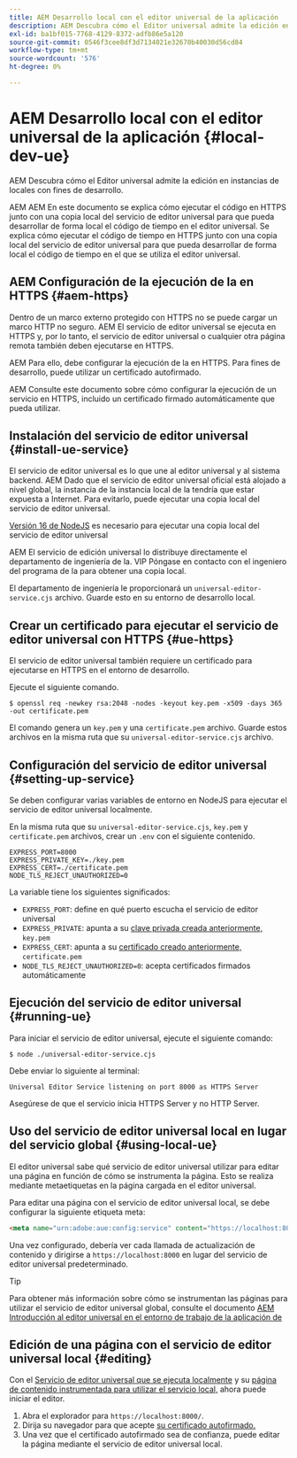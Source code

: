 ```yaml
---
title: AEM Desarrollo local con el editor universal de la aplicación
description: AEM Descubra cómo el Editor universal admite la edición en instancias de locales con fines de desarrollo.
exl-id: ba1bf015-7768-4129-8372-adfb86e5a120
source-git-commit: 0546f3cee8df3d7134021e32670b40030d56cd84
workflow-type: tm+mt
source-wordcount: '576'
ht-degree: 0%

---
```



# AEM Desarrollo local con el editor universal de la aplicación {#local-dev-ue}

AEM Descubra cómo el Editor universal admite la edición en instancias de locales con fines de desarrollo.

AEM AEM En este documento se explica cómo ejecutar el código en HTTPS junto con una copia local del servicio de editor universal para que pueda desarrollar de forma local el código de tiempo en el editor universal. Se explica cómo ejecutar el código de tiempo en HTTPS junto con una copia local del servicio de editor universal para que pueda desarrollar de forma local el código de tiempo en el que se utiliza el editor universal.

## AEM Configuración de la ejecución de la en HTTPS {#aem-https}

Dentro de un marco externo protegido con HTTPS no se puede cargar un marco HTTP no seguro. AEM El servicio de editor universal se ejecuta en HTTPS y, por lo tanto, el servicio de editor universal o cualquier otra página remota también deben ejecutarse en HTTPS.

AEM Para ello, debe configurar la ejecución de la en HTTPS. Para fines de desarrollo, puede utilizar un certificado autofirmado.

AEM Consulte este documento sobre cómo configurar la ejecución de un servicio en HTTPS, incluido un certificado firmado automáticamente que pueda utilizar.

## Instalación del servicio de editor universal {#install-ue-service}

El servicio de editor universal es lo que une al editor universal y al sistema backend. AEM Dado que el servicio de editor universal oficial está alojado a nivel global, la instancia de la instancia local de la tendría que estar expuesta a Internet. Para evitarlo, puede ejecutar una copia local del servicio de editor universal.

[Versión 16 de NodeJS](https://nodejs.org/en/download/releases) es necesario para ejecutar una copia local del servicio de editor universal

AEM El servicio de edición universal lo distribuye directamente el departamento de ingeniería de la. VIP Póngase en contacto con el ingeniero del programa de la para obtener una copia local.

El departamento de ingeniería le proporcionará un `universal-editor-service.cjs` archivo. Guarde esto en su entorno de desarrollo local.

## Crear un certificado para ejecutar el servicio de editor universal con HTTPS {#ue-https}

El servicio de editor universal también requiere un certificado para ejecutarse en HTTPS en el entorno de desarrollo.

Ejecute el siguiente comando.

```text
$ openssl req -newkey rsa:2048 -nodes -keyout key.pem -x509 -days 365 -out certificate.pem
```

El comando genera un `key.pem` y una `certificate.pem` archivo. Guarde estos archivos en la misma ruta que su `universal-editor-service.cjs` archivo.

## Configuración del servicio de editor universal {#setting-up-service}

Se deben configurar varias variables de entorno en NodeJS para ejecutar el servicio de editor universal localmente.

En la misma ruta que su `universal-editor-service.cjs`, `key.pem` y `certificate.pem` archivos, crear un `.env` con el siguiente contenido.

```text
EXPRESS_PORT=8000
EXPRESS_PRIVATE_KEY=./key.pem
EXPRESS_CERT=./certificate.pem
NODE_TLS_REJECT_UNAUTHORIZED=0
```

La variable tiene los siguientes significados:

* `EXPRESS_PORT`: define en qué puerto escucha el servicio de editor universal
* `EXPRESS_PRIVATE`: apunta a su [clave privada creada anteriormente,](#ue-https) `key.pem`
* `EXPRESS_CERT`: apunta a su [certificado creado anteriormente,](#ue-https) `certificate.pem`
* `NODE_TLS_REJECT_UNAUTHORIZED=0`: acepta certificados firmados automáticamente

## Ejecución del servicio de editor universal {#running-ue}

Para iniciar el servicio de editor universal, ejecute el siguiente comando:

```text
$ node ./universal-editor-service.cjs
```

Debe enviar lo siguiente al terminal:

```text
Universal Editor Service listening on port 8000 as HTTPS Server
```

Asegúrese de que el servicio inicia HTTPS Server y no HTTP Server.

## Uso del servicio de editor universal local en lugar del servicio global {#using-local-ue}

El editor universal sabe qué servicio de editor universal utilizar para editar una página en función de cómo se instrumenta la página. Esto se realiza mediante metaetiquetas en la página cargada en el editor universal.

Para editar una página con el servicio de editor universal local, se debe configurar la siguiente etiqueta meta:

```html
<meta name="urn:adobe:aue:config:service" content="https://localhost:8000">
```

Una vez configurado, debería ver cada llamada de actualización de contenido y dirigirse a `https://localhost:8000` en lugar del servicio de editor universal predeterminado.

>[!TIP]
>
>Para obtener más información sobre cómo se instrumentan las páginas para utilizar el servicio de editor universal global, consulte el documento [AEM Introducción al editor universal en el entorno de trabajo de la aplicación de](/help/implementing/universal-editor/getting-started.md#instrument-page)

## Edición de una página con el servicio de editor universal local {#editing}

Con el [Servicio de editor universal que se ejecuta localmente](#running-ue) y su [página de contenido instrumentada para utilizar el servicio local,](#using-loca-ue) ahora puede iniciar el editor.

1. Abra el explorador para `https://localhost:8000/`.
1. Dirija su navegador para que acepte [su certificado autofirmado.](#ue-https)
1. Una vez que el certificado autofirmado sea de confianza, puede editar la página mediante el servicio de editor universal local.
